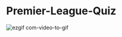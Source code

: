 # Premier-League-Quiz

![ezgif com-video-to-gif](https://github.com/michelNice/Premier-League-Quiz/assets/118134033/1736b7f2-7dad-4154-ae4f-9524bf5450e1)
